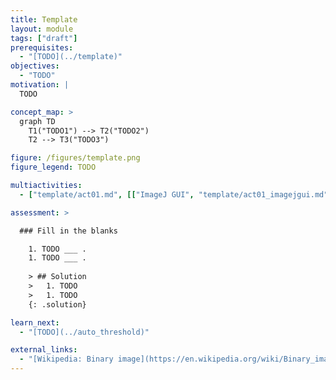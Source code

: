 ```yaml
---
title: Template
layout: module
tags: ["draft"]
prerequisites:
  - "[TODO](../template)"
objectives:
  - "TODO"
motivation: |
  TODO

concept_map: >
  graph TD
    T1("TODO1") --> T2("TODO2")
    T2 --> T3("TODO3")

figure: /figures/template.png
figure_legend: TODO

multiactivities:
  - ["template/act01.md", [["ImageJ GUI", "template/act01_imagejgui.md"], ["skimage napari", "template/act01_skimage_napari.py"]]]

assessment: >

  ### Fill in the blanks

    1. TODO ___ .
    1. TODO ___ .
    
    > ## Solution
    >   1. TODO
    >   1. TODO
    {: .solution}

learn_next:
  - "[TODO](../auto_threshold)"

external_links:
  - "[Wikipedia: Binary image](https://en.wikipedia.org/wiki/Binary_image)"
---
```


